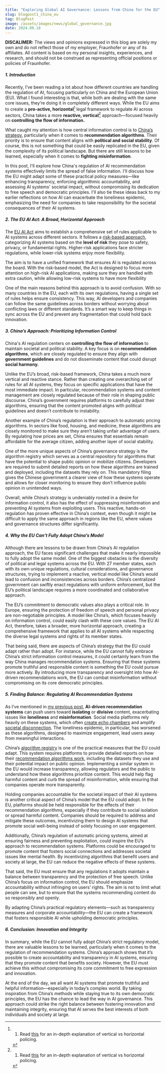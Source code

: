 ```yaml
---
title: "Exploring Global AI Governance: Lessons from China for the EU"
slug: blogpost1_china_eu
tag: BlogPost
image: /assets/images/news/global_governance.jpg
date: 2024.09.18
---
```


**DISCALIMER:** The views and opinions expressed in this blog are solely my own and do not reflect those of my employer, Fraunhofer or any of its affiliates. All content is based on my personal insights, experiences, and research, and should not be construed as representing official positions or policies of Fraunhofer.

##### **1. Introduction**
Recently, I’ve been reading a lot about how different countries are handling the regulation of AI, focusing particularly on China and the European Union (EU). What I found interesting is that, while both are dealing with the same core issues, they’re doing it in completely different ways. While the EU aims to create a **pro-active, horizontal**[^1] legal framework to regulate AI across sectors, China takes a more **reactive, vertical**[^1] approach—focused heavily on **controlling the flow of information.**

[^1]: 1) Read [this](https://www.holisticai.com/blog/regulating-ai-the-horizontal-vs-vertical-approach) for an in-depth explanation of vertical vs horizontal policing.


What caught my attention is how central information control is to [China’s strategy](https://carnegieendowment.org/research/2023/07/chinas-ai-regulations-and-how-they-get-made?lang=en), particularly when it comes to **recommendation algorithms**. Their priority is to ensure that content aligns with **political and social stability**. Of course, this is not something that could be easily replicated in the EU, given the complexity of its political landscape. But there are still lessons to be learned, especially when it comes to **fighting misinformation**.

In this post, I'll explore how China's regulation of AI recommendation systems effectively limits the spread of false information. I'll discuss how the EU might adapt some of these practical policy measures—like enhancing transparency, enforcing algorithmic accountability, and assessing AI systems' societal impact, without compromising its dedication to free speech and democratic principles. I'll also tie these ideas back to my earlier reflections on how AI can exacerbate the loneliness epidemic, emphasizing the need for companies to take responsibility for the societal consequences of their AI systems.


##### **2. The EU AI Act: A Broad, Horizontal Approach**
  
The [EU AI Act](https://www.europarl.europa.eu/doceo/document/TA-9-2024-0138_EN.pdf) aims to establish a comprehensive set of rules applicable to AI systems across different sectors. It follows a [risk-based approach](https://www.responsible.ai/the-eu-ai-act-explained-tracking-developments-for-responsible-ai/), categorizing AI systems based on the **level of risk** they pose to safety, privacy, or fundamental rights.  Higher-risk applications face stricter regulations, while lower-risk systems enjoy more flexibility.

The aim is to have a unified framework that ensures AI is regulated across the board. With the risk-based model, the Act is designed to focus more attention on high-risk AI applications, making sure they are handled with extra caution, while allowing low-risk systems to have more flexibility

One of the main reasons behind this approach is to avoid confusion. With so many countries in the EU, each with its own regulations, having a single set of rules helps ensure consistency. This way, AI developers and companies can follow the same guidelines across borders without worrying about conflicting laws or different standards. It’s a smart way to keep things in sync across the EU and prevent any fragmentation that could hold back innovation.


##### **3. China’s Approach: Prioritizing Information Control**
China's AI regulation centers on **controlling the flow of information** to maintain societal and political stability. A key focus is on **recommendation algorithms**, which are closely regulated to ensure they align with **government guidelines** and do not disseminate content that could disrupt **social harmony.**

Unlike the EU’s broad, risk-based framework, China takes a much more vertical and reactive stance. Rather than creating one overarching set of rules for all AI systems, they focus on specific applications that have the most immediate impact. In particular, recommendation systems and content management are closely regulated because of their role in shaping public discourse. China’s government requires platforms to carefully adjust their algorithms, ensuring that the content promoted aligns with political guidelines and doesn’t contribute to instability. 

Another example of China’s regulation is their approach to automatic pricing algorithms. In sectors like food, housing, and medicine, these algorithms are closely monitored to make sure they aren’t taking unfair advantage of users. By regulating how prices are set, China ensures that essentials remain affordable for the average citizen, adding another layer of social stability.

One of the more unique aspects of China’s governance strategy is the algorithm registry which serves as a central repository for algorithms that have the potential to shape public opinion or mobilize citizens. Developers are required to submit detailed reports on how these algorithms are trained and deployed, including the datasets they rely on. This mandatory filing gives the Chinese government a clearer view of how these systems operate and allows for closer monitoring to ensure they don’t influence public opinion in unintended ways.

Overall, while China’s strategy is undeniably rooted in a desire for information control, it also has the effect of suppressing misinformation and preventing AI systems from exploiting users. This reactive, hands-on regulation has proven effective in China’s context, even though it might be difficult to apply the same approach in regions like the EU, where values and governance structures differ significantly.


##### **4. Why the EU Can’t Fully Adopt China’s Model**
Although there are lessons to be drawn from China’s AI regulation approach, the EU faces significant challenges that make it nearly impossible to fully adopt the same model. One of the biggest obstacles is the diversity of political and legal systems across the EU. With 27 member states, each with its own unique regulations, cultural considerations, and governance structures, trying to implement a reactive, vertical model like China’s would lead to confusion and inconsistencies across borders. China’s centralized government can swiftly enact regulations with uniform enforcement, but the EU’s political landscape requires a more coordinated and collaborative approach.

The EU’s commitment to democratic values also plays a critical role. In Europe, ensuring the protection of freedom of speech and personal privacy are non-negotiable principles. A model like China’s, which focuses heavily on information control, could easily clash with these core values. The EU AI Act, therefore, takes a broader, more horizontal approach, creating a comprehensive framework that applies to all AI systems while respecting the diverse legal systems and rights of its member states.

That being said, there are aspects of China’s strategy that the EU could adapt rather than adopt. For instance, while the EU cannot fully embrace China’s strict information control measures, it could certainly learn from the way China manages recommendation systems. Ensuring that these systems promote truthful and responsible content is something the EU could pursue more actively. By introducing more transparency and oversight into how AI-driven recommendations work, the EU can combat misinformation without compromising on its core democratic principles.

##### **5. Finding Balance: Regulating AI Recommendation Systems**
As I’ve mentioned in [my previous post](https://nicofirst1.github.io/news/ai_risks/), **AI-driven recommendation systems** can push users toward **isolating** or **divisive** content, exacerbating issues like **loneliness** and **misinformation**. Social media platforms rely heavily on these systems, which often [create echo chambers](https://journals.plos.org/plosone/article?id=10.1371/journal.pone.0203958) and amplify [societal disconnection](https://www.psychologytoday.com/us/blog/urban-survival/202404/ai-recommendation-algorithms-can-worsen-loneliness). The loneliness epidemic, in particular, has worsened as these algorithms, designed to maximize engagement, lead users away from meaningful interactions.

China’s [algorithm registry](https://carnegieendowment.org/posts/2022/12/what-chinas-algorithm-registry-reveals-about-ai-governance?lang=en) is one of the practical measures that the EU could adapt. This system requires platforms to provide detailed reports on how their [recommendation algorithms work](https://www.china-briefing.com/news/china-passes-sweeping-recommendation-algorithm-regulations-effect-march-1-2022/), including the datasets they use and their potential impact on public opinion. Implementing a similar system in the EU would increase transparency, allowing regulators and the public to understand how these algorithms prioritize content. This would help flag harmful content and curb the spread of misinformation, while ensuring that companies operate more transparently.

Holding companies accountable for the societal impact of their AI systems is another critical aspect of China’s model that the EU could adopt. In the EU, platforms should be held responsible for the effects of their recommendation algorithms, especially if they contribute to social isolation or spread harmful content. Companies should be required to address and mitigate these outcomes, incentivizing them to design AI systems that promote social well-being instead of solely focusing on user engagement.

Additionally, China’s regulation of automatic pricing systems, aimed at ensuring fairness and preventing exploitation, could inspire the EU’s approach to recommendation systems. Platforms could be encouraged to promote content that fosters social connections and addresses societal issues like mental health. By incentivizing algorithms that benefit users and society at large, the EU can reduce the negative effects of these systems.

That said, the EU must ensure that any regulations it adopts maintain a balance between transparency and the protection of free speech. Unlike China’s focus on information control, the EU should emphasize accountability without infringing on users’ rights. The aim is not to limit what people can see, but to ensure that the systems recommending content do so responsibly and openly.

By adapting China’s practical regulatory elements—such as transparency measures and corporate accountability—the EU can create a framework that fosters responsible AI while upholding democratic principles.

##### **6. Conclusion: Innovation and Integrity**
In summary, while the EU cannot fully adopt China’s strict regulatory model, there are valuable lessons to be learned, particularly when it comes to the regulation of recommendation systems. China’s approach shows that it’s possible to create accountability and transparency in AI systems, ensuring that they promote content that benefits society. However, the EU must achieve this without compromising its core commitment to free expression and innovation.

At the end of the day, we all want AI systems that promote truthful and helpful information—especially in today’s complex world. By taking inspiration from China’s methods while staying true to its own democratic principles, the EU has the chance to lead the way in AI governance. This approach could strike the right balance between fostering innovation and maintaining integrity, ensuring that AI serves the best interests of both individuals and society at large.